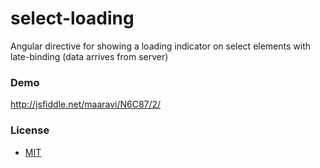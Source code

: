 select-loading
==============

Angular directive for showing a loading indicator on select elements with late-binding (data arrives from server)

### Demo

http://jsfiddle.net/maaravi/N6C87/2/

### License

* [MIT](http://www.opensource.org/licenses/MIT)
